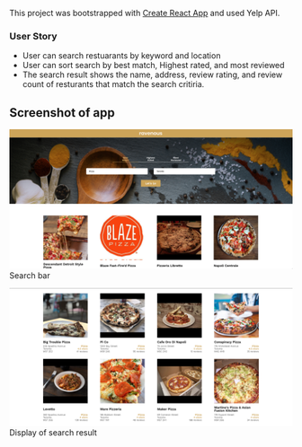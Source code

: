 This project was bootstrapped with [Create React App](https://github.com/facebook/create-react-app) and used Yelp API.

### User Story
- User can search restuarants by keyword and location
- User can sort search by best match, Highest rated, and most reviewed
- The search result shows the name, address, review rating, and review count of resturants that match the search critiria.

## Screenshot of app
![searchbar](public/ss_searchbar.png)
Search bar



![displaylist](public/ss_displaydetail.png)
Display of search result
